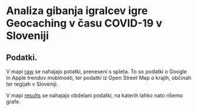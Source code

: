 # Analiza gibanja igralcev igre Geocaching v času COVID-19 v Sloveniji

## Podatki.

V mapi [raw](https://github.com/kkklemennn/Geocaching-COVID19/tree/main/data/raw) se nahajajo potatki, preneseni s spleta. To so podatki o Google in Apple trendov mobilnosti, ter podatki iz Open Street Map o krajih, občinah ter regijah v Sloveniji.

V mapi [results](https://github.com/kkklemennn/Geocaching-COVID19/tree/main/data/results) se nahajajo obdelani podatki, na katerih lahko nato rišemo grafe.

